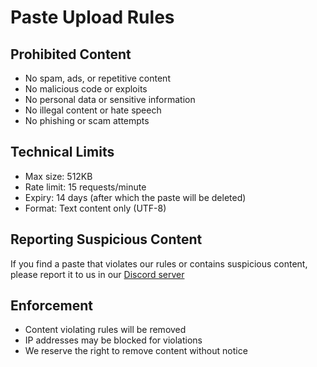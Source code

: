 # Paste Upload Rules

## Prohibited Content
- No spam, ads, or repetitive content
- No malicious code or exploits
- No personal data or sensitive information
- No illegal content or hate speech
- No phishing or scam attempts

## Technical Limits
- Max size: 512KB
- Rate limit: 15 requests/minute
- Expiry: 14 days (after which the paste will be deleted)
- Format: Text content only (UTF-8)

## Reporting Suspicious Content

If you find a paste that violates our rules or contains suspicious content, please report it to us in our [Discord server](https://discord.gg/p7cxhw7E2M)

## Enforcement
- Content violating rules will be removed
- IP addresses may be blocked for violations
- We reserve the right to remove content without notice
